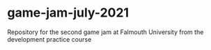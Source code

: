 # game-jam-july-2021
Repository for the second game jam at Falmouth University from the development practice course
